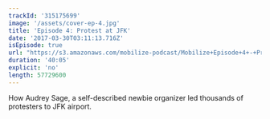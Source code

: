 ```yaml
---
trackId: '315175699'
image: '/assets/cover-ep-4.jpg'
title: 'Episode 4: Protest at JFK'
date: '2017-03-30T03:11:13.716Z'
isEpisode: true
url: "https://s3.amazonaws.com/mobilize-podcast/Mobilize+Episode+4+-+Protest+at+JFK.mp3"
duration: '40:05'
explicit: 'no'
length: 57729600
---
```


How Audrey Sage, a self-described newbie organizer led thousands of protesters to JFK airport.
